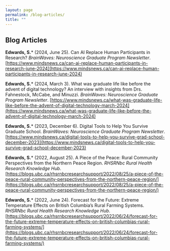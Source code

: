```yaml
---
layout: page
permalink: /blog-articles/
title: ""
--- 
```


## Blog Articles

**Edwards, S.*** (2024, June 25). Can AI Replace Human Participants in Research? _BrainWaves: Neuroscience Graduate Program Newsletter_. [https://www.mindsnews.ca/can-ai-replace-human-participants-in-research-june-2024](https://www.mindsnews.ca/can-ai-replace-human-participants-in-research-june-2024)

**Edwards, S.*** (2024, March 3). What was graduate life like before the advent of digital technology? An interview with insights from Drs. Fahnestock, McCabe, and Minuzzi. _BrainWaves: Neuroscience Graduate Program Newsletter_. [https://www.mindsnews.ca/what-was-graduate-life-like-before-the-advent-of-digital-technology-march-2024](https://www.mindsnews.ca/what-was-graduate-life-like-before-the-advent-of-digital-technology-march-2024) 

**Edwards, S.*** (2023, December 6). Digital Tools to Help You Survive Graduate School. _BrainWaves: Neuroscience Graduate Program Newsletter_. [https://www.mindsnews.ca/digital-tools-to-help-you-survive-grad-school-december-2023](https://www.mindsnews.ca/digital-tools-to-help-you-survive-grad-school-december-2023)

**Edwards, S.*** (2022, August 25). A Piece of the Peace: Rural Community Perspectives from the Northern Peace Region. _RHSRNbc Rural Health Research Knowledge Hub_. [https://blogs.ubc.ca/rhsrnbcresearchsupport/2022/08/25/a-piece-of-the-peace-rural-community-perspectives-from-the-northern-peace-region/](https://blogs.ubc.ca/rhsrnbcresearchsupport/2022/08/25/a-piece-of-the-peace-rural-community-perspectives-from-the-northern-peace-region/)

**Edwards, S.*** (2022, June 24). Forecast for the Future: Extreme Temperature Effects on British Columbia’s Rural Farming Systems. _RHSRNbc Rural Health Research Knowledge Hub_. [https://blogs.ubc.ca/rhsrnbcresearchsupport/2022/06/24/forecast-for-the-future-extreme-temperature-effects-on-british-columbias-rural-farming-systems/](https://blogs.ubc.ca/rhsrnbcresearchsupport/2022/06/24/forecast-for-the-future-extreme-temperature-effects-on-british-columbias-rural-farming-systems/)
